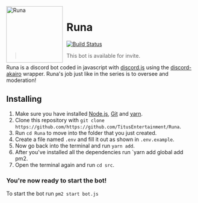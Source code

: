 <img width="150" height="150" align="left" style="float: left; margin: 0 10px 0 0;" alt="Runa" src="https://i.imgur.com/4BMLwt0.gif">  

# Runa

[![Build Status](https://travis-ci.org/dragonfire535/xiao.svg?branch=master)](https://travis-ci.org/dragonfire535/xiao)

> This bot is available for invite.

Runa is a discord bot coded in javascript   with [discord.js](https://discord.js.org/#/) using the
[discord-akairo](https://discord-akairo.github.io/#/) wrapper. Runa's job just like in the series is to oversee and moderation!

## Installing

1. Make sure you have installed [Node.js](https://nodejs.org/en/), [Git](https://git-scm.com/) and [yarn](https://yarnpkg.com/).
2. Clone this repository with `git clone https://github.com/https://github.com/TitusEntertainment/Runa`.
3. Run `cd Runa` to move into the folder that you just created.
4. Create a file named `.env` and fill it out as shown in `.env.example`.
5. Now go back into the terminal and run `yarn add`.
6. After you've installed all the dependencies run `yarn add global add pm2.
7. Open the terminal again and run `cd src`.

### You're now ready to start the bot!

To start the bot run `pm2 start bot.js`


